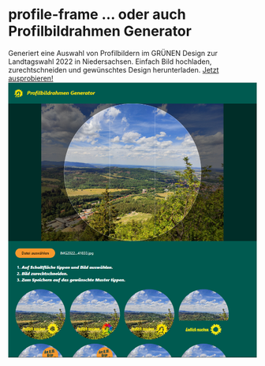 # profile-frame ... oder auch Profilbildrahmen Generator
Generiert eine Auswahl von Profilbildern im GRÜNEN Design zur Landtagswahl 2022 in Niedersachsen.
Einfach Bild hochladen, zurechtschneiden und gewünschtes Design herunterladen. [Jetzt ausprobieren!](https://frames.jenskrumsieck.de)
![](/.github/screen.png)